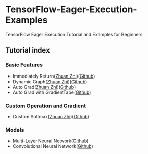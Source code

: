 # TensorFlow-Eager-Execution-Examples
TensorFlow Eager Execution Tutorial and Examples for Beginners


## Tutorial index

### Basic Features

+ Immediately Return([Zhuan Zhi](http://www.zhuanzhi.ai/knowledge/6f076e74197de7e224fceea31c2cea95))([Github](https://github.com/CrawlScript/TensorFlow-Eager-Execution-Examples/blob/master/examples/Basic%20Features/immediately_return.py))
+ Dynamic Graph([Zhuan Zhi](http://www.zhuanzhi.ai/knowledge/6f076e74197de7e224fceea31c2cea95))([Github](https://github.com/CrawlScript/TensorFlow-Eager-Execution-Examples/blob/master/examples/Basic%20Features/dynamic_graph.py))
+ Auto Grad([Zhuan Zhi](http://www.zhuanzhi.ai/knowledge/6f076e74197de7e224fceea31c2cea95))([Github](https://github.com/CrawlScript/TensorFlow-Eager-Execution-Examples/blob/master/examples/Basic%20Features/auto_grad.py))
+ Auto Grad with GradientTape([Github](https://github.com/CrawlScript/TensorFlow-Eager-Execution-Examples/blob/master/examples/Basic%20Features/auto_grad_with_gradienttape.py))


### Custom Operation and Gradient

+ Custom Softmax([Zhuan Zhi](http://www.zhuanzhi.ai/knowledge/7eac820f2c28d7a54f138d593c39e457))([Github](https://github.com/CrawlScript/TensorFlow-Eager-Execution-Examples/blob/master/examples/CustomGradient/custom_softmax.py))

### Models

+ Multi-Layer Neural Network([Github](https://github.com/CrawlScript/TensorFlow-Eager-Execution-Examples/blob/master/examples/Models/multilayer_neural_network.py))
+ Convolutional Neural Network([Github](https://github.com/CrawlScript/TensorFlow-Eager-Execution-Examples/blob/master/examples/Models/convolutional_neural_network.py))
